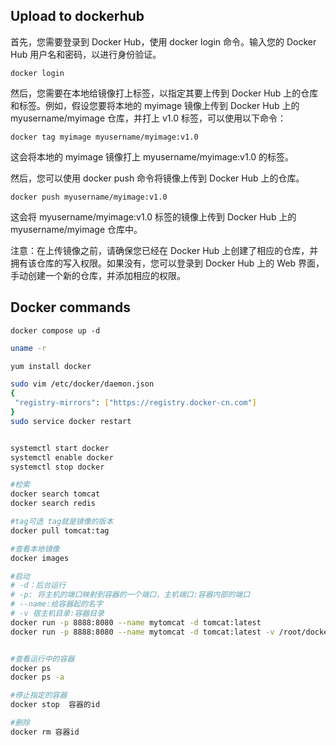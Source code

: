 ## Upload to dockerhub  
首先，您需要登录到 Docker Hub，使用 docker login 命令。输入您的 Docker Hub 用户名和密码，以进行身份验证。  
  
`docker login`  
  
然后，您需要在本地给镜像打上标签，以指定其要上传到 Docker Hub 上的仓库和标签。例如，假设您要将本地的 myimage 镜像上传到 Docker Hub 上的 myusername/myimage 仓库，并打上 v1.0 标签，可以使用以下命令：  
  
  
`docker tag myimage myusername/myimage:v1.0`  
  
这会将本地的 myimage 镜像打上 myusername/myimage:v1.0 的标签。  
  
然后，您可以使用 docker push 命令将镜像上传到 Docker Hub 上的仓库。  
  
`docker push myusername/myimage:v1.0`  
  
这会将 myusername/myimage:v1.0 标签的镜像上传到 Docker Hub 上的 myusername/myimage 仓库中。  
  
注意：在上传镜像之前，请确保您已经在 Docker Hub 上创建了相应的仓库，并拥有该仓库的写入权限。如果没有，您可以登录到 Docker Hub 上的 Web 界面，手动创建一个新的仓库，并添加相应的权限。


## Docker commands


```
docker compose up -d
```


```bash
uname -r

yum install docker

sudo vim /etc/docker/daemon.json
{
 "registry-mirrors": ["https://registry.docker-cn.com"]
}
sudo service docker restart


systemctl start docker
systemctl enable docker
systemctl stop docker

#检索
docker search tomcat
docker search redis

#tag可选 tag就是镜像的版本
docker pull tomcat:tag

#查看本地镜像
docker images

#启动
# -d：后台运行
# -p: 将主机的端口映射到容器的一个端口，主机端口:容器内部的端口
# --name:给容器起的名字
# -v 宿主机目录:容器目录
docker run -p 8888:8080 --name mytomcat -d tomcat:latest
docker run -p 8888:8080 --name mytomcat -d tomcat:latest -v /root/docker/tomcat/webapps:/usr/local/tomcat/webapps


#查看运行中的容器
docker ps
docker ps -a

#停止指定的容器
docker stop  容器的id

#删除
docker rm 容器id
```